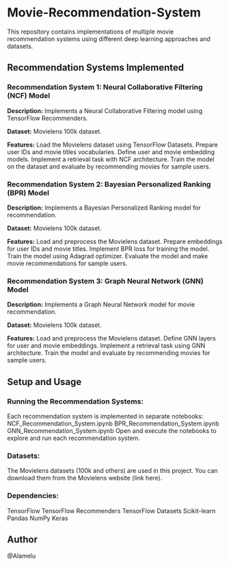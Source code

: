 # Movie-Recommendation-System

This repository contains implementations of multiple movie recommendation systems using different deep learning approaches and datasets.

## Recommendation Systems Implemented

### Recommendation System 1: Neural Collaborative Filtering (NCF) Model

**Description:** Implements a Neural Collaborative Filtering model using TensorFlow Recommenders.

**Dataset:** Movielens 100k dataset.

**Features:**
Load the Movielens dataset using TensorFlow Datasets.
Prepare user IDs and movie titles vocabularies.
Define user and movie embedding models.
Implement a retrieval task with NCF architecture.
Train the model on the dataset and evaluate by recommending movies for sample users.

### Recommendation System 2: Bayesian Personalized Ranking (BPR) Model

**Description:** Implements a Bayesian Personalized Ranking model for recommendation.

**Dataset:** Movielens 100k dataset.

**Features:**
Load and preprocess the Movielens dataset.
Prepare embeddings for user IDs and movie titles.
Implement BPR loss for training the model.
Train the model using Adagrad optimizer.
Evaluate the model and make movie recommendations for sample users.

### Recommendation System 3: Graph Neural Network (GNN) Model

**Description:** Implements a Graph Neural Network model for movie recommendation.

**Dataset:** Movielens 100k dataset.

**Features:**
Load and preprocess the Movielens dataset.
Define GNN layers for user and movie embeddings.
Implement a retrieval task using GNN architecture.
Train the model and evaluate by recommending movies for sample users.

## Setup and Usage

### Running the Recommendation Systems:

Each recommendation system is implemented in separate notebooks:
NCF_Recommendation_System.ipynb
BPR_Recommendation_System.ipynb
GNN_Recommendation_System.ipynb
Open and execute the notebooks to explore and run each recommendation system.

### Datasets:

The Movielens datasets (100k and others) are used in this project. You can download them from the Movielens website (link here).

### Dependencies:

TensorFlow
TensorFlow Recommenders
TensorFlow Datasets
Scikit-learn
Pandas
NumPy
Keras

## Author

@Alamelu

